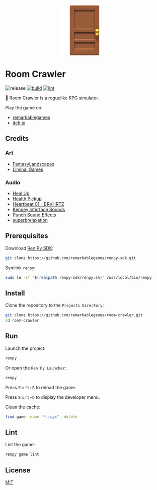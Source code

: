 <p align="center">
  <img src="https://raw.githubusercontent.com/remarkablegames/room-crawler/master/game/gui/window_icon.png" alt="Room Crawler">
</p>

# Room Crawler

![release](https://img.shields.io/github/v/release/remarkablegames/room-crawler)
[![build](https://github.com/remarkablegames/room-crawler/actions/workflows/build.yml/badge.svg)](https://github.com/remarkablegames/room-crawler/actions/workflows/build.yml)
[![lint](https://github.com/remarkablegames/room-crawler/actions/workflows/lint.yml/badge.svg)](https://github.com/remarkablegames/room-crawler/actions/workflows/lint.yml)

🚪 Room Crawler is a roguelike RPG simulator.

Play the game on:

- [remarkablegames](https://remarkablegames.org/room-crawler)
- [itch.io](https://remarkablegames.itch.io/room-crawler)

## Credits

### Art

- [FantasyLandscapes](https://itch.io/c/3093764/pixel-art)
- [Liminal Games](https://liminal-space-dev.itch.io/free-horror-school-vn-backgrounds)

### Audio

- [Heal Up](https://pixabay.com/sound-effects/heal-up-39285/)
- [Health Pickup](https://pixabay.com/sound-effects/health-pickup-6860/)
- [Heartbeat 01 - BRVHRTZ](https://pixabay.com/sound-effects/heartbeat-01-brvhrtz-225058/)
- [Kenney Interface Sounds](https://kenney.nl/assets/interface-sounds)
- [Punch Sound Effects](https://pixabay.com/sound-effects/punch-sound-effects-28649/)
- [superbrelaxation](https://pixabay.com/sound-effects/superbrelaxation-19606/)

## Prerequisites

Download [Ren'Py SDK](https://www.renpy.org/latest.html):

```sh
git clone https://github.com/remarkablegames/renpy-sdk.git
```

Symlink `renpy`:

```sh
sudo ln -sf "$(realpath renpy-sdk/renpy.sh)" /usr/local/bin/renpy
```

## Install

Clone the repository to the `Projects Directory`:

```sh
git clone https://github.com/remarkablegames/room-crawler.git
cd room-crawler
```

## Run

Launch the project:

```sh
renpy .
```

Or open the `Ren'Py Launcher`:

```sh
renpy
```

Press `Shift`+`R` to reload the game.

Press `Shift`+`D` to display the developer menu.

Clean the cache:

```sh
find game -name "*.rpyc" -delete
```

## Lint

Lint the game:

```sh
renpy game lint
```

## License

[MIT](LICENSE)
